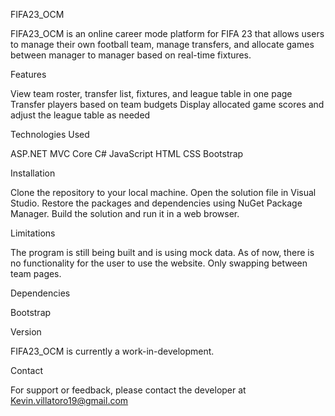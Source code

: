 FIFA23_OCM

FIFA23_OCM is an online career mode platform for FIFA 23 that allows users to manage their own football team, manage transfers, and allocate games between manager to manager based on real-time fixtures.

Features

View team roster, transfer list, fixtures, and league table in one page
Transfer players based on team budgets
Display allocated game scores and adjust the league table as needed

Technologies Used

ASP.NET MVC Core
C#
JavaScript
HTML
CSS
Bootstrap

Installation

Clone the repository to your local machine.
Open the solution file in Visual Studio.
Restore the packages and dependencies using NuGet Package Manager.
Build the solution and run it in a web browser.

Limitations

The program is still being built and is using mock data.
As of now, there is no functionality for the user to use the website. Only swapping between team pages.

Dependencies

Bootstrap

Version

FIFA23_OCM is currently a work-in-development.

Contact

For support or feedback, please contact the developer at Kevin.villatoro19@gmail.com
